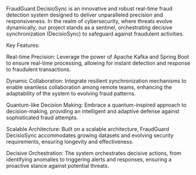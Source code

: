 FraudGuard DecisioSync is an innovative and robust real-time fraud detection system designed to deliver unparalleled precision and responsiveness. In the realm of cybersecurity, where threats evolve dynamically, our project stands as a sentinel, orchestrating decisive synchronization (DecisioSync) to safeguard against fraudulent activities.

Key Features:

Real-time Precision: Leverage the power of Apache Kafka and Spring Boot to ensure real-time processing, allowing for instant detection and response to fraudulent transactions.

Dynamic Collaboration: Integrate resilient synchronization mechanisms to enable seamless collaboration among remote teams, enhancing the adaptability of the system to evolving fraud patterns.

Quantum-like Decision Making: Embrace a quantum-inspired approach to decision-making, providing an intelligent and adaptive defense against sophisticated fraud attempts.

Scalable Architecture: Built on a scalable architecture, FraudGuard DecisioSync accommodates growing datasets and evolving security requirements, ensuring longevity and effectiveness.

Decisive Orchestration: The system orchestrates decisive actions, from identifying anomalies to triggering alerts and responses, ensuring a proactive stance against potential threats.
